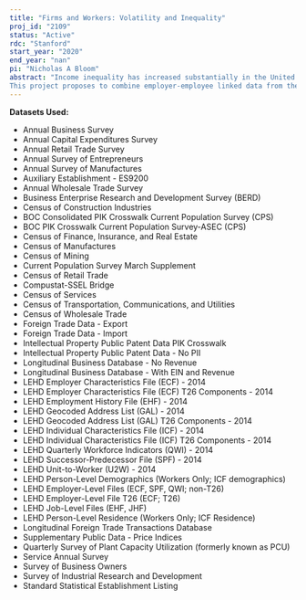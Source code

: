 ```yaml
---
title: "Firms and Workers: Volatility and Inequality"
proj_id: "2109"
status: "Active"
rdc: "Stanford"
start_year: "2020"
end_year: "nan"
pi: "Nicholas A Bloom"
abstract: "Income inequality has increased substantially in the United States over the last 30 years (see Acemoglu and Autor, 2011 for a survey). However, whether the dispersion of earnings growth - what is known as income volatility or instability - has also increased and what the nature of this instability is remains the subject of considerable debate. Following the seminal work of Gottschalk and Moffitt (1994), several researchers have found that income instability has increased over the past two decades. Recent work using administrative data, however, indicates a declining trend or no trend at all (e.g. Sabelhaus and Song, 2010). Moreover, most of the existing research focuses on worker characteristics, even though firm characteristics and the extent to which workers transition across different employment states and different employers could be equally, if not more important, to explain the evolution the extent and evolution of income instability.
This project proposes to combine employer-employee linked data from the Longitudinal Employment and Household Dynamics (LEHD) program with other administrative and survey data from the U.S. Census Bureau as well as external data to inform the Census Bureau about the evolution and nature of income inequality and income instability. Precise estimation on the evolution of the dispersion of the growth rates of labor income, a measure of income instability, is crucial to measure the degree of uncertainty or risks that workers face, informs our understanding of the evolution of income inequality, and has important economic and policy implications (see Low et al., 2010; Guvenen and Smith, 2014; and the references therein)."
---
```


**Datasets Used:**

  - Annual Business Survey 
  - Annual Capital Expenditures Survey 
  - Annual Retail Trade Survey 
  - Annual Survey of Entrepreneurs 
  - Annual Survey of Manufactures 
  - Auxiliary Establishment - ES9200 
  - Annual Wholesale Trade Survey 
  - Business Enterprise Research and Development Survey (BERD) 
  - Census of Construction Industries 
  - BOC Consolidated PIK Crosswalk Current Population Survey (CPS) 
  - BOC PIK Crosswalk Current Population Survey-ASEC (CPS) 
  - Census of Finance, Insurance, and Real Estate 
  - Census of Manufactures 
  - Census of Mining 
  - Current Population Survey March Supplement 
  - Census of Retail Trade 
  - Compustat-SSEL Bridge 
  - Census of Services 
  - Census of Transportation, Communications, and Utilities 
  - Census of Wholesale Trade 
  - Foreign Trade Data - Export 
  - Foreign Trade Data - Import 
  - Intellectual Property Public Patent Data PIK Crosswalk 
  - Intellectual Property Public Patent Data - No PII 
  - Longitudinal Business Database - No Revenue 
  - Longitudinal Business Database - With EIN and Revenue 
  - LEHD Employer Characteristics File (ECF) - 2014 
  - LEHD Employer Characteristics File (ECF) T26 Components - 2014 
  - LEHD Employment History File (EHF) - 2014 
  - LEHD Geocoded Address List (GAL) - 2014 
  - LEHD Geocoded Address List (GAL) T26 Components - 2014 
  - LEHD Individual Characteristics File (ICF) - 2014 
  - LEHD Individual Characteristics File (ICF) T26 Components - 2014 
  - LEHD Quarterly Workforce Indicators (QWI) - 2014 
  - LEHD Successor-Predecessor File (SPF) - 2014 
  - LEHD Unit-to-Worker (U2W) - 2014 
  - LEHD Person-Level Demographics (Workers Only; ICF demographics) 
  - LEHD Employer-Level Files (ECF, SPF, QWI; non-T26) 
  - LEHD Employer-Level File T26 (ECF; T26) 
  - LEHD Job-Level Files (EHF, JHF) 
  - LEHD Person-Level Residence (Workers Only; ICF Residence) 
  - Longitudinal Foreign Trade Transactions Database 
  - Supplementary Public Data - Price Indices 
  - Quarterly Survey of Plant Capacity Utilization (formerly known as PCU) 
  - Service Annual Survey 
  - Survey of Business Owners 
  - Survey of Industrial Research and Development 
  - Standard Statistical Establishment Listing 

